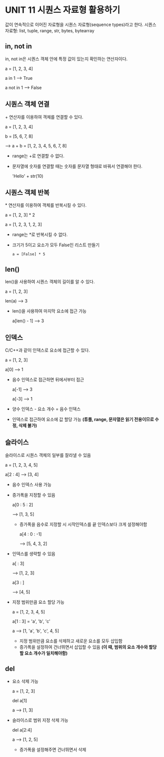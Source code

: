 # UNIT 11 시퀀스 자료형 활용하기
값이 연속적으로 이어진 자료형을 시퀀스 자료형(sequence types)라고 한다.
시퀀스 자료형: list, tuple, range, str, bytes, bytearray

## in, not in
in, not in은 시퀀스 객체 안에 특정 값이 있는지 확인하는 연산자이다. 

  a = [1, 2, 3, 4]
  
  a in 1 --> True

  a not in 1 --> False

## 시퀀스 객체 연결
\+ 연산자를 이용하여 객체를 연결할 수 있다.

  a = [1, 2, 3, 4]

  b = [5, 6, 7, 8]

  --> a + b = [1, 2, 3, 4, 5, 6, 7, 8]

  * range는 +로 연결할 수 없다. 
  * 문자열에 숫자를 연결할 때는 숫자를 문자열 형태로 바꿔서 연결해야 한다.

    'Hello' + str(10)

## 시퀀스 객체 반복
\* 연산자를 이용하여 객체를 반복시킬 수 있다. 

  a = [1, 2, 3] * 2

  a = [1, 2, 3, 1, 2, 3]

  * range는 *로 반복시킬 수 없다.
  * 크기가 5이고 요소가 모두 False인 리스트 만들기
    
      `a = [False] * 5`

## len()
len()을 사용하여 시퀀스 객체의 길이를 알 수 있다. 

  a = [1, 2, 3]
  
  len(a) --> 3

- len()을 사용하여 마지막 요소에 접근 가능

  a[len() - 1] --> 3
  
## 인덱스 
C/C++과 같이 인덱스로 요소에 접근할 수 있다.

  a = [1, 2, 3]

  a[0] --> 1

- 음수 인덱스로 접근하면 뒤에서부터 접근 

  a[-1] --> 3

  a[-3] --> 1

 * 양수 인덱스 - 요소 개수 = 음수 인덱스

- 인덱스로 접근하여 요소에 값 할당 가능 **(튜플, range, 문자열은 읽기 전용이므로 수정, 삭제 불가)**

## 슬라이스
슬라이스로 시퀀스 객체의 일부를 잘라낼 수 있음

  a = [1, 2, 3, 4, 5]

  a[2 : 4] --> [3, 4]

  * 음수 인덱스 사용 가능

- 증가폭을 지정할 수 있음

  a[0 : 5 : 2]

  --> [1, 3, 5]

  * 증가폭을 음수로 지정할 시 시작인덱스를 끝 인덱스보다 크게 설정해야함 

    a[4 : 0 : -1]

    --> [5, 4, 3, 2]

- 인덱스를 생략할 수 있음

  a[ : 3]

  --> [1, 2, 3]

  a[3 : ]

  --> [4, 5]

- 지정 범위만큼 요소 할당 가능

  a = [1, 2, 3, 4, 5]

  a[1 : 3] = 'a', 'b', 'c'

  a --> [1, 'a', 'b', 'c', 4, 5]

  * 지정 범위만큼 요소를 삭제하고 새로운 요소를 모두 삽입함
  * 증가폭을 설정하여 건너뛰면서 삽입할 수 있음 **(이 때, 범위의 요소 개수와 할당할 요소 개수가 일치해야함)**

## del 
- 요소 삭제 가능

  a = [1, 2, 3]
  
  del a[1]
  
  a --> [1, 3]

- 슬라이스로 범위 지정 삭제 가능

  del a[2:4]

  a --> [1, 2, 5]

  * 증가폭을 설정해주면 건너뛰면서 삭제

